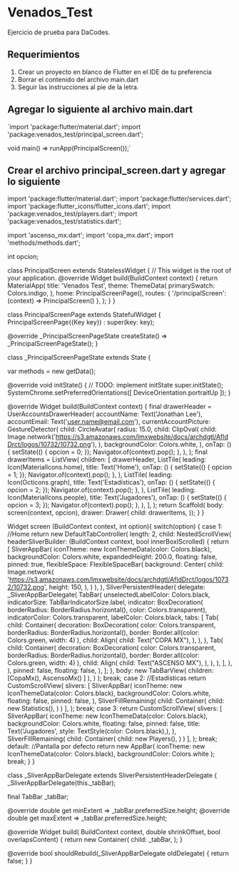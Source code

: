 # Venados_Test
Ejercicio de prueba para DaCodes.

## Requerimientos

1. Crear un proyecto en blanco de Flutter en el IDE de tu preferencia
2. Borrar el contenido del archivo main.dart
3. Seguir las instrucciones al pie de la letra.

## Agregar lo siguiente al archivo main.dart

  `import 'package:flutter/material.dart';
  import 'package:venados_test/principal_screen.dart';

  void main() => runApp(PrincipalScreen());´

## Crear el archivo principal_screen.dart y agregar lo siguiente

import 'package:flutter/material.dart';
import 'package:flutter/services.dart';
import 'package:flutter_icons/flutter_icons.dart';
import 'package:venados_test/players.dart';
import 'package:venados_test/statistics.dart';

import 'ascenso_mx.dart';
import 'copa_mx.dart';
import 'methods/methods.dart';

int opcion;

class PrincipalScreen extends StatelessWidget {
  // This widget is the root of your application.
  @override
  Widget build(BuildContext context) {
    return MaterialApp(
      title: 'Venados Test',
      theme: ThemeData(
        primarySwatch: Colors.indigo,
      ),
      home: PrincipalScreenPage(),
      routes: {
        '/principalScreen': (context) => PrincipalScreen()
      },
    );
  }
}

class PrincipalScreenPage extends StatefulWidget {
  PrincipalScreenPage({Key key}) : super(key: key);

  @override
  _PrincipalScreenPageState createState() => _PrincipalScreenPageState();
}

class _PrincipalScreenPageState extends State<PrincipalScreenPage> {

  var methods = new getData();

  @override
  void initState() {
    // TODO: implement initState
    super.initState();
    SystemChrome.setPreferredOrientations([
      DeviceOrientation.portraitUp
    ]);
  }

  @override
  Widget build(BuildContext context) {
    final drawerHeader = UserAccountsDrawerHeader(
      accountName: Text('Jonathan Lee'),
      accountEmail: Text('user.name@email.com'),
      currentAccountPicture: GestureDetector(
        child: CircleAvatar(
          radius: 15.0,
          child: ClipOval(
            child: Image.network('https://s3.amazonaws.com/lmxwebsite/docs/archdgtl/AfldDrct/logos/10732/10732.png'),
          ),
          backgroundColor: Colors.white,
        ),
        onTap: (){
          setState(() {
            opcion = 0;
          });
          Navigator.of(context).pop();
        },
      ),
    );
    final drawerItems = ListView(
      children: <Widget>[
        drawerHeader,
        ListTile(
          leading: Icon(MaterialIcons.home),
          title: Text('Home'),
          onTap: () {
            setState(() {
              opcion = 1;
            });
            Navigator.of(context).pop();
          },
        ),
        ListTile(
          leading: Icon(Octicons.graph),
          title: Text('Estadísticas'),
          onTap: () {
            setState(() {
              opcion = 2;
            });
            Navigator.of(context).pop();
          },
        ),
        ListTile(
          leading: Icon(MaterialIcons.people),
          title: Text('Jugadores'),
          onTap: () {
            setState(() {
              opcion = 3;
            });
            Navigator.of(context).pop();
          },
        ),
      ],
    );
    return Scaffold(
        body: screen(context, opcion),
        drawer: Drawer(
          child: drawerItems,
        ));
  }
}

Widget screen (BuildContext context, int option){
  switch(option) {
    case 1: //Home
      return new DefaultTabController(
          length: 2,
          child: NestedScrollView(
            headerSliverBuilder: (BuildContext context,
                bool innerBoxIScrolled) {
              return <Widget>[
                SliverAppBar(
                  iconTheme: new IconThemeData(color: Colors.black),
                  backgroundColor: Colors.white,
                  expandedHeight: 200.0,
                  floating: false,
                  pinned: true,
                  flexibleSpace: FlexibleSpaceBar(
                      background: Center(
                        child: Image.network(
                          'https://s3.amazonaws.com/lmxwebsite/docs/archdgtl/AfldDrct/logos/10732/10732.png',
                          height: 150,
                        ),
                      )
                  ),
                ),
                SliverPersistentHeader(
                  delegate: _SliverAppBarDelegate(
                    TabBar(
                      unselectedLabelColor: Colors.black,
                      indicatorSize: TabBarIndicatorSize.label,
                      indicator: BoxDecoration(
                          borderRadius: BorderRadius.horizontal(),
                          color: Colors.transparent),
                      indicatorColor: Colors.transparent,
                      labelColor: Colors.black,
                      tabs: [
                        Tab(
                          child: Container(
                            decoration: BoxDecoration(
                                color: Colors.transparent,
                                borderRadius: BorderRadius.horizontal(),
                                border: Border.all(color: Colors.green,
                                    width: 4)
                               ),
                            child: Align(
                              child: Text("COPA MX"),
                            ),
                          ),
                        ),
                        Tab(
                          child: Container(
                            decoration: BoxDecoration(
                                color: Colors.transparent,
                                borderRadius: BorderRadius.horizontal(),
                                border: Border.all(color: Colors.green,
                                    width: 4)
                                ),
                            child: Align(
                              child: Text("ASCENSO MX"),
                            ),
                          ),
                        ),
                      ],
                    ),
                  ),
                  pinned: false,
                  floating: false,
                ),
              ];
            },
            body: new TabBarView(
                children: [CopaMx(), AscensoMx()
                ]
            ),
          )
      );
      break;
    case 2: //Estadísticas
      return CustomScrollView(
        slivers: <Widget>[
          SliverAppBar(
            iconTheme: new IconThemeData(color: Colors.black),
            backgroundColor: Colors.white,
            floating: false,
            pinned: false,
          ),
          SliverFillRemaining(
            child: Container(
              child: new Statistics(),
            )
          )
        ],
      );
      break;
    case 3:
      return CustomScrollView(
        slivers: <Widget>[
          SliverAppBar(
            iconTheme: new IconThemeData(color: Colors.black),
            backgroundColor: Colors.white,
            floating: false,
            pinned: false,
            title: Text('Jugadores', style: TextStyle(color: Colors.black),),
          ),
          SliverFillRemaining(
              child: Container(
                child: new Players(),
              )
          )
        ],
      );
      break;
    default: //Pantalla por defecto
      return new AppBar(
        iconTheme: new IconThemeData(color: Colors.black),
        backgroundColor: Colors.white
      );
      break;
  }
}

class _SliverAppBarDelegate extends SliverPersistentHeaderDelegate {
  _SliverAppBarDelegate(this._tabBar);

  final TabBar _tabBar;

  @override
  double get minExtent => _tabBar.preferredSize.height;
  @override
  double get maxExtent => _tabBar.preferredSize.height;

  @override
  Widget build(
      BuildContext context, double shrinkOffset, bool overlapsContent) {
    return new Container(
      child: _tabBar,
    );
  }

  @override
  bool shouldRebuild(_SliverAppBarDelegate oldDelegate) {
    return false;
  }
}
